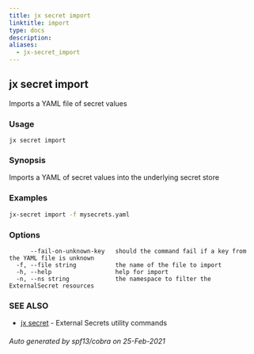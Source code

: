```yaml
---
title: jx secret import
linktitle: import
type: docs
description: 
aliases:
  - jx-secret_import
---
```


## jx secret import

Imports a YAML file of secret values

### Usage

```
jx secret import
```

### Synopsis

Imports a YAML of secret values into the underlying secret store

### Examples

  ```bash
  jx-secret import -f mysecrets.yaml

  ```
### Options

```
      --fail-on-unknown-key   should the command fail if a key from the YAML file is unknown
  -f, --file string           the name of the file to import
  -h, --help                  help for import
  -n, --ns string             the namespace to filter the ExternalSecret resources
```

### SEE ALSO

* [jx secret](..)	 - External Secrets utility commands

###### Auto generated by spf13/cobra on 25-Feb-2021

